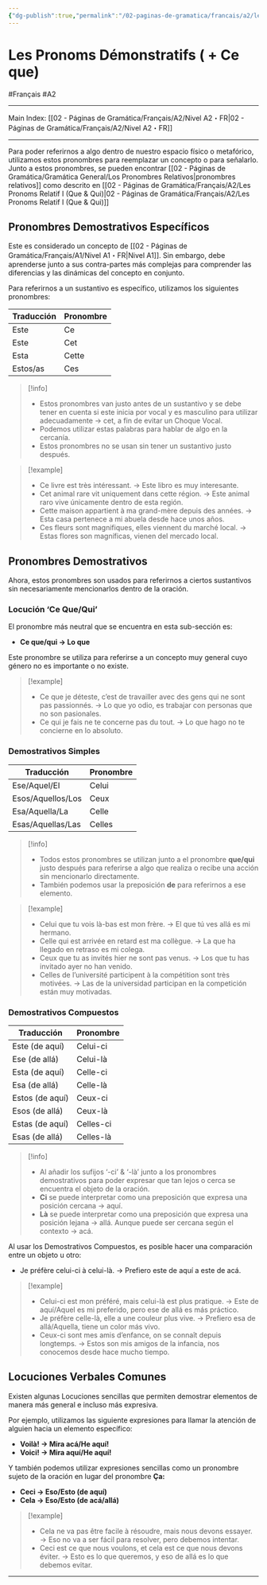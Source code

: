 ```yaml
---
{"dg-publish":true,"permalink":"/02-paginas-de-gramatica/francais/a2/les-pronoms-demonstratifs-ce-que/"}
---
```


# Les Pronoms Démonstratifs ( + Ce que)
#Français #A2
___
Main Index: [[02 - Páginas de Gramática/Français/A2/Nivel A2・FR\|02 - Páginas de Gramática/Français/A2/Nivel A2・FR]]
___
Para poder referirnos a algo dentro de nuestro espacio físico o metafórico, utilizamos estos pronombres para reemplazar un concepto o para señalarlo. Junto a estos pronombres, se pueden encontrar [[02 - Páginas de Gramática/Gramática General/Los Pronombres Relativos\|pronombres relativos]] como descrito en [[02 - Páginas de Gramática/Français/A2/Les Pronoms Relatif I (Que & Qui)\|02 - Páginas de Gramática/Français/A2/Les Pronoms Relatif I (Que & Qui)]]

## Pronombres Demostrativos Específicos
Este es considerado un concepto de [[02 - Páginas de Gramática/Français/A1/Nivel A1・FR\|Nivel A1]]. Sin embargo, debe aprenderse junto a sus contra-partes más complejas para comprender las diferencias y las dinámicas del concepto en conjunto.

Para referirnos a un sustantivo es específico, utilizamos los siguientes pronombres:

| Traducción | Pronombre |
| ---------- | --------- |
| Este       | Ce        |
| Este       | Cet       |
| Esta       | Cette     |
| Estos/as   | Ces       |

> [!info] 
> - Estos pronombres van justo antes de un sustantivo y se debe tener en cuenta si este inicia por vocal y es masculino para utilizar adecuadamente → cet, a fin de evitar un Choque Vocal.
> - Podemos utilizar estas palabras para hablar de algo en la cercanía.
> - Estos pronombres no se usan sin tener un sustantivo justo después.

> [!example] 
> - Ce livre est très intéressant. → Este libro es muy interesante.
> - Cet animal rare vit uniquement dans cette région. → Este animal raro vive únicamente dentro de esta región.
> - Cette maison appartient à ma grand-mère depuis des années. → Esta casa pertenece a mi abuela desde hace unos años.
> - Ces fleurs sont magnifiques, elles viennent du marché local. → Estas flores son magníficas, vienen del mercado local.

## Pronombres Demostrativos
Ahora, estos pronombres son usados para referirnos a ciertos sustantivos sin necesariamente mencionarlos dentro de la oración.
### Locución ‘Ce Que/Qui’
El pronombre más neutral que se encuentra en esta sub-sección es:

- **Ce que/qui → Lo que**

Este pronombre se utiliza para referirse a un concepto muy general cuyo género no es importante o no existe.

> [!example] 
> - Ce que je déteste, c’est de travailler avec des gens qui ne sont pas passionnés. → Lo que yo odio, es trabajar con personas que no son pasionales.
> - Ce qui je fais ne te concerne pas du tout. → Lo que hago no te concierne en lo absoluto.

### Demostrativos Simples

| Traducción        | Pronombre |
| ----------------- | --------- |
| Ese/Aquel/El      | Celui     |
| Esos/Aquellos/Los | Ceux      |
| Esa/Aquella/La    | Celle     |
| Esas/Aquellas/Las | Celles    |

> [!info] 
> - Todos estos pronombres se utilizan junto a el pronombre **que/qui** justo después para referirse a algo que realiza o recibe una acción sin mencionarlo directamente.
> - También podemos usar la preposición **de** para referirnos a ese elemento.

> [!example] 
> - Celui que tu vois là-bas est mon frère. → El que tú ves allá es mi hermano.
> - Celle qui est arrivée en retard est ma collègue. → La que ha llegado en retraso es mi colega.
> - Ceux que tu as invités hier ne sont pas venus. → Los que tu has invitado ayer no han venido.
> - Celles de l’université participent à la compétition sont très motivées. → Las de la universidad participan en la competición están muy motivadas.

### Demostrativos Compuestos

| Traducción      | Pronombre |
| --------------- | --------- |
| Este (de aquí)  | Celui-ci  |
| Ese (de allá)   | Celui-là  |
| Esta (de aquí)  | Celle-ci  |
| Esa (de allá)   | Celle-là  |
| Estos (de aquí) | Ceux-ci   |
| Esos (de allá)  | Ceux-là   |
| Estas (de aquí) | Celles-ci |
| Esas (de allá)  | Celles-là |

> [!info] 
> - Al añadir los sufijos ‘-ci’ & ‘-là’ junto a los pronombres demostrativos para poder expresar que tan lejos o cerca se encuentra el objeto de la oración.
> - **Ci** se puede interpretar como una preposición que expresa una posición cercana → aquí.
> - **Là** se puede interpretar como una preposición que expresa una posición lejana → allá. Aunque puede ser cercana según el contexto → acá.

Al usar los Demostrativos Compuestos, es posible hacer una comparación entre un objeto u otro:

- Je préfère celui-ci à celui-là. → Prefiero este de aquí a este de acá.


> [!example] 
> - Celui-ci est mon préféré, mais celui-là est plus pratique. → Este de aquí/Aquel es mi preferido, pero ese de allá es más práctico.
> - Je préfère celle-là, elle a une couleur plus vive. → Prefiero esa de allá/Aquella, tiene un color más vivo.
> - Ceux-ci sont mes amis d’enfance, on se connaît depuis longtemps. → Estos son mis amigos de la infancia, nos conocemos desde hace mucho tiempo.

## Locuciones Verbales Comunes

Existen algunas Locuciones sencillas que permiten demostrar elementos de manera más general e incluso más expresiva.

Por ejemplo, utilizamos las siguiente expresiones para llamar la atención de alguien hacia un elemento específico:

- **Voilà! → Mira acá/He aquí!**
- **Voici! → Mira aquí/He aquí!**

Y también podemos utilizar expresiones sencillas como un pronombre sujeto de la oración en lugar del pronombre **Ça:**

- **Ceci → Eso/Esto (de aquí)**
- **Cela → Eso/Esto (de acá/allá)**

> [!example] 
> - Cela ne va pas être facile à résoudre, mais nous devons essayer. → Eso no va a ser fácil para resolver, pero debemos intentar.
> - Ceci est ce que nous voulons, et cela est ce que nous devons éviter. → Esto es lo que queremos, y eso de allá es lo que debemos evitar.

___